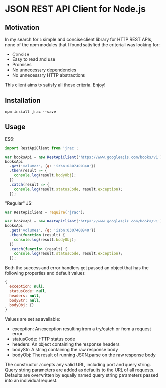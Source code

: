 # JSON REST API Client for Node.js

## Motivation
In my search for a simple and concise client library for HTTP REST APIs, none of the npm modules that I found satisfied
the criteria I was looking for:
- Concise
- Easy to read and use
- Promises
- No unnecessary dependencies
- No unnecessary HTTP abstractions

This client aims to satisfy all those criteria. Enjoy!

## Installation
```
npm install jrac --save
```
## Usage
ES6:
```javascript
import RestApiClient from 'jrac';

var booksApi = new RestApiClient('https://www.googleapis.com/books/v1');
booksApi
  .get('volumes', {q: 'isbn:0307400840'})
  .then(result => {
    console.log(result.bodyObj);
  })
  .catch(result => {
    console.log(result.statusCode, result.exception);
  });
```
"Regular" JS:
```javascript
var RestApiClient = require('jrac');

var booksApi = new RestApiClient('https://www.googleapis.com/books/v1');
booksApi
  .get('volumes', {q: 'isbn:0307400840'})
  .then(function (result) {
    console.log(result.bodyObj);
  })
  .catch(function (result) {
    console.log(result.statusCode, result.exception);
  });
```

Both the success and error handlers get passed an object that has the following properties and default values:
```javascript
{
  exception: null,
  statusCode: null,
  headers: null,
  bodyStr: null,
  bodyObj: {}
}
```
Values are set as available:
- exception: An exception resulting from a try/catch or from a request error
- statusCode: HTTP status code
- headers: An object containing the response headers
- bodyStr: A string containing the raw response body
- bodyObj: The result of running JSON.parse on the raw response body

The constructor accepts any valid URL, including port and query string. Query string parameters
are added as defaults to the URL of all requests. Defaults are overwritten by equally named
query string parameters passed into an individual request.
